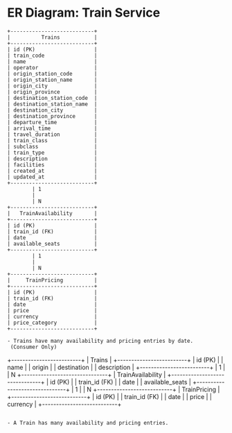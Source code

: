 # ER Diagram: Train Service

```
+---------------------------+
|          Trains           |
+---------------------------+
| id (PK)                   |
| train_code                |
| name                      |
| operator                  |
| origin_station_code       |
| origin_station_name       |
| origin_city               |
| origin_province           |
| destination_station_code  |
| destination_station_name  |
| destination_city          |
| destination_province      |
| departure_time            |
| arrival_time              |
| travel_duration           |
| train_class               |
| subclass                  |
| train_type                |
| description               |
| facilities                |
| created_at                |
| updated_at                |
+---------------------------+
        | 1
        |
        | N
+---------------------------+
|   TrainAvailability       |
+---------------------------+
| id (PK)                   |
| train_id (FK)             |
| date                      |
| available_seats           |
+---------------------------+
        | 1
        |
        | N
+---------------------------+
|     TrainPricing          |
+---------------------------+
| id (PK)                   |
| train_id (FK)             |
| date                      |
| price                     |
| currency                  |
| price_category            |
+---------------------------+

- Trains have many availability and pricing entries by date.
 (Consumer Only)

```
+-------------------------+
|        Trains           |
+-------------------------+
| id (PK)                 |
| name                    |
| origin                  |
| destination             |
| description             |
+-------------------------+
        | 1
        |
        | N
+-------------------------------+
|   TrainAvailability           |
+-------------------------------+
| id (PK)                       |
| train_id (FK)                 |
| date                          |
| available_seats               |
+-------------------------------+
        | 1
        |
        | N
+---------------------------+
|    TrainPricing           |
+---------------------------+
| id (PK)                   |
| train_id (FK)             |
| date                      |
| price                     |
| currency                  |
+---------------------------+
```

- A Train has many availability and pricing entries.
